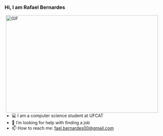  ### Hi, I am Rafael Bernardes 
 
 <img align="right" alt="GIF" src="https://user-images.githubusercontent.com/106562605/228649416-b1116870-8836-4544-8af8-b7a9989d6039.gif" width="500" height="320" />

- 💻 I am a computer science student at UFCAT
- 🤔 I’m looking for help with finding a job
- 📫 How to reach me: fael.bernardes00@gmail.com

